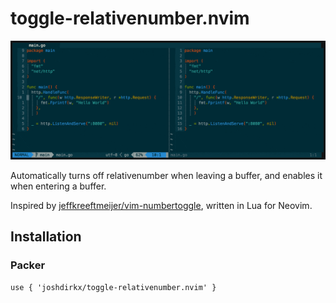 # toggle-relativenumber.nvim

![gif showing plugin in action](./toggle-relativenumber.gif)

Automatically turns off relativenumber when leaving a buffer, and enables it when entering a buffer.

Inspired by [jeffkreeftmeijer/vim-numbertoggle](https://github.com/jeffkreeftmeijer/vim-numbertoggle), written in Lua for Neovim.

## Installation

### Packer

```
use { 'joshdirkx/toggle-relativenumber.nvim' }
```
